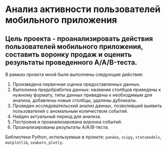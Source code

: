 # Анализ активности пользователей мобильного приложения
## Цель проекта - проанализировать действия пользователей мобильного приложения, составить воронку продаж и оценить результаты проведенного A/A/B-теста.

В рамках проекта мной были выполнены следующие действия:
1. Произведена первичная оценка предоставленных данных.
2. Выполнена предобработка данных: названия столбцов приведены к нужному формату, типы данных приведены к необходимым для анализа, добавлены новые столбцы, удалены дубликаты.
3. Проведен исследовательский анализ данных, позволивший выявить пользователей с аномальным количеством событий.
4. Найден актуальный период для анализа.
5. Построена и проанализирована воронка событий.
6. Проанализированы результаты A/A/B-теста.

Библиотеки Python, используемые в проекте: `pandas`, `scipy`, `statsmodels`, `matplotlib`, `seaborn`, `plotly`.
